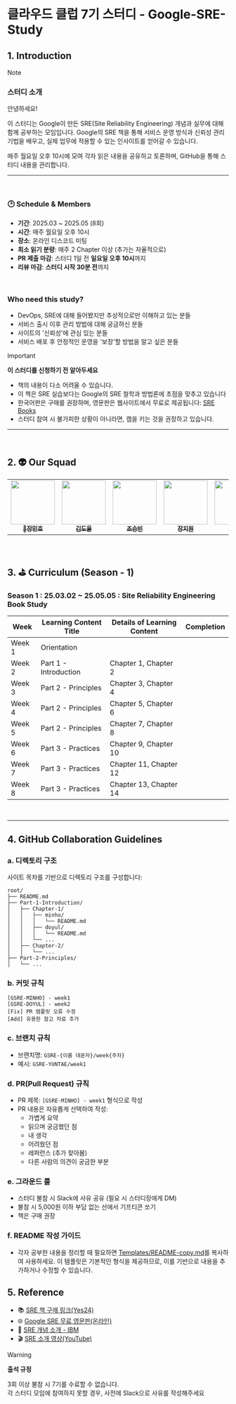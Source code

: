# 클라우드 클럽 7기 스터디 - Google-SRE-Study

## 1. Introduction
> [!NOTE]
>
> ### 스터디 소개
>
> 안녕하세요!
> 
> 이 스터디는 Google이 만든 SRE(Site Reliability Engineering) 개념과 실무에 대해 함께 공부하는 모임입니다. Google의 SRE 책을 통해 서비스 운영 방식과 신뢰성 관리 기법을 배우고, 실제 업무에 적용할 수 있는 인사이트를 얻어갈 수 있습니다.
> 
> 매주 월요일 오후 10시에 모여 각자 읽은 내용을 공유하고 토론하며, GitHub을 통해 스터디 내용을 관리합니다.

---
<br>

### 🕑 Schedule & Members
- **기간**: 2025.03 ~ 2025.05 (8회)
- **시간**: 매주 월요일 오후 10시
- **장소**: 온라인 디스코드 미팅
- **최소 읽기 분량**: 매주 2 Chapter 이상 (추가는 자율적으로)
- **PR 제출 마감**: 스터디 1일 전 **일요일 오후 10시**까지
- **리뷰 마감**: **스터디 시작 30분 전**까지

<br>

### Who need this study?
- DevOps, SRE에 대해 들어봤지만 추상적으로만 이해하고 있는 분들
- 서비스 출시 이후 관리 방법에 대해 궁금하신 분들
- 사이트의 '신뢰성'에 관심 있는 분들
- 서비스 배포 후 안정적인 운영을 '보장'할 방법을 알고 싶은 분들
  

> [!IMPORTANT]
> 
> **이 스터디를 신청하기 전 알아두세요**
> - 책의 내용이 다소 어려울 수 있습니다.
> - 이 책은 SRE 실습보다는 Google의 SRE 철학과 방법론에 초점을 맞추고 있습니다
> - 한국어판은 구매를 권장하며, 영문판은 웹사이트에서 무료로 제공됩니다: [SRE Books](https://sre.google/books/)
> - 스터디 참여 시 불가피한 상황이 아니라면, 캠을 키는 것을 권장하고 있습니다.

---
<br>

## 2. 👽 Our Squad

<table>
  <tr>
    <td align="center"><a href="https://github.com/MinhoJJang"><img src="https://avatars.githubusercontent.com/u/84257033?v=4" width="100px;" alt=""/><br /><sub><b>
👑장민호</b></sub></a><br /></td>
    <td align="center"><a href="https://github.com/doxxx93"><img src="https://avatars.githubusercontent.com/u/51396905?v=4" width="100px;" alt=""/><br /><sub><b>
김도율</b></sub></a><br /></td>
    <td align="center"><a href="https://github.com/Hamburg-Whale"><img src="https://avatars.githubusercontent.com/u/87288460?v=4" width="100px;" alt=""/><br /><sub><b>
조승빈</b></sub></a><br /></td>
    <td align="center"><a href="https://github.com/yucori"><img src="https://avatars.githubusercontent.com/u/110710238?v=4" width="100px;" alt=""/><br /><sub><b>
장지원</b></sub></a><br /></td>
    <td align="center"><a href="https://github.com/yureutaejin"><img src="https://avatars.githubusercontent.com/u/85734054?v=4" width="100px;" alt=""/><br /><sub><b>
진윤태</b></sub></a><br /></td>
    <td align="center"><a href="https://github.com/kiku99"><img src="https://avatars.githubusercontent.com/u/66311161?v=4" width="100px;" alt=""/><br /><sub><b>
김재현</b></sub></a><br /></td>
  </tr>
</table>

<br>

## 3. ⛳ Curriculum (Season - 1)
### Season 1 : 25.03.02 ~ 25.05.05 : Site Reliability Engineering Book Study

| Week | Learning Content Title | Details of Learning Content | Completion |
| --- | --- | --- | --- |
| Week 1 | Orientation |  |  |
| Week 2 | Part 1 - Introduction | Chapter 1, Chapter 2 |  |
| Week 3 | Part 2 - Principles | Chapter 3, Chapter 4 |  |
| Week 4 | Part 2 - Principles | Chapter 5, Chapter 6 |  |
| Week 5 | Part 2 - Principles | Chapter 7, Chapter 8 |  |
| Week 6 | Part 3 - Practices | Chapter 9, Chapter 10 |  |
| Week 7 | Part 3 - Practices | Chapter 11, Chapter 12 |  |
| Week 8 | Part 3 - Practices | Chapter 13, Chapter 14 |  |

<br>

---

## 4. GitHub Collaboration Guidelines

### a. 디렉토리 구조
사이트 목차를 기반으로 디렉토리 구조를 구성합니다:
```
root/
├── README.md
├── Part-1-Introduction/
│   ├── Chapter-1/
│   │   ├── minho/
│   │   │   └── README.md
│   │   ├── doyul/
│   │   │   └── README.md
│   │   └── ...
│   ├── Chapter-2/
│   │   └── ...
├── Part-2-Principles/
│   └── ...
```

### b. 커밋 규칙
```
[GSRE-MINHO] - week1
[GSRE-DOYUL] - week2
[Fix] PR 템플릿 오류 수정
[Add] 유용한 참고 자료 추가
```

### c. 브랜치 규칙
- 브랜치명: `GSRE-{이름 대문자}/week{주차}` 
- 예시: `GSRE-YUNTAE/week1`

### d. PR(Pull Request) 규칙
- PR 제목: `[GSRE-MINHO] - week1` 형식으로 작성
- PR 내용은 자유롭게 선택하여 작성:
  - 가볍게 요약
  - 읽으며 궁금했던 점
  - 내 생각
  - 어려웠던 점
  - 레퍼런스 (추가 찾아봄)
  - 다른 사람의 의견이 궁금한 부분

### e. 그라운드 룰
- 스터디 불참 시 Slack에 사유 공유 (필요 시 스터디장에게 DM)
- 불참 시 5,000원 이하 부담 없는 선에서 기프티콘 쏘기
- 책은 구매 권장

### f. README 작성 가이드
- 각자 공부한 내용을 정리할 때 필요하면 [Templates/README-copy.md](https://github.com/cloud-club/google-sre-study/blob/main/Templates/README-copy.md)를 복사하여 사용하세요. 이 템플릿은 기본적인 형식을 제공하므로, 이를 기반으로 내용을 추가하거나 수정할 수 있습니다.

## 5. Reference
- 📚 [SRE 책 구매 링크(Yes24)](https://www.yes24.com/Product/Goods/57979286)
- 🌐 [Google SRE 무료 영문판(온라인)](https://sre.google/books/)
- 📄 [SRE 개념 소개 - IBM](https://www.ibm.com/kr-ko/topics/site-reliability-engineering)
- 🎬 [SRE 소개 영상(YouTube)](https://www.youtube.com/watch?v=uTEL8Ff1Zvk)

> [!WARNING]
> 
> **출석 규정**
> 
> 3회 이상 불참 시 7기를 수료할 수 없습니다.    
> 각 스터디 모임에 참여하지 못할 경우, 사전에 Slack으로 사유를 작성해주세요
